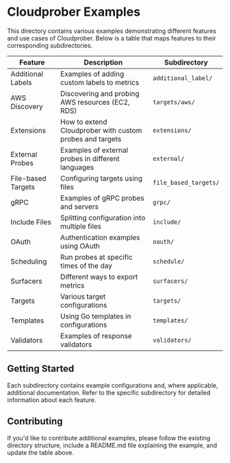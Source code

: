 # Cloudprober Examples

This directory contains various examples demonstrating different features and use cases of Cloudprober. Below is a table that maps features to their corresponding subdirectories.

| Feature | Description | Subdirectory |
|---------|-------------|--------------|
| Additional Labels | Examples of adding custom labels to metrics | `additional_label/` |
| AWS Discovery | Discovering and probing AWS resources (EC2, RDS) | `targets/aws/` |
| Extensions | How to extend Cloudprober with custom probes and targets | `extensions/` |
| External Probes | Examples of external probes in different languages | `external/` |
| File-based Targets | Configuring targets using files | `file_based_targets/` |
| gRPC | Examples of gRPC probes and servers | `grpc/` |
| Include Files | Splitting configuration into multiple files | `include/` |
| OAuth | Authentication examples using OAuth | `oauth/` |
| Scheduling | Run probes at specific times of the day | `schedule/` |
| Surfacers | Different ways to export metrics | `surfacers/` |
| Targets | Various target configurations | `targets/` |
| Templates | Using Go templates in configurations | `templates/` |
| Validators | Examples of response validators | `validators/` |

## Getting Started

Each subdirectory contains example configurations and, where applicable, additional documentation. Refer to the specific subdirectory for detailed information about each feature.

## Contributing

If you'd like to contribute additional examples, please follow the existing directory structure, include a README.md file explaining the example, and update the table above.
